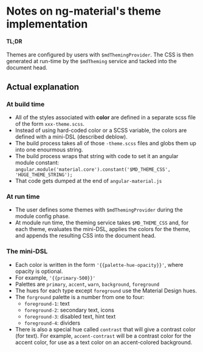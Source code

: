 # Notes on ng-material's theme implementation

#### TL;DR
Themes are configured by users with `$mdThemingProvider`. The CSS is then generated at run-time by
the `$mdTheming` service and tacked into the document head.

## Actual explanation

### At build time
* All of the styles associated with **color** are defined in a separate scss file of the form
`xxx-theme.scss`.
* Instead of using hard-coded color or a SCSS variable, the colors are defined with a mini-DSL
(described deblow).
* The build process takes all of those `-theme.scss` files and globs them up into one enourmous
string.  
* The build process wraps that string with code to set it an angular module constant:
    ``` angular.module('material.core').constant('$MD_THEME_CSS', 'HUGE_THEME_STRING'); ```
* That code gets dumped at the end of `angular-material.js`

### At run time
* The user defines some themes with `$mdThemingProvider` during the module config phase.
* At module run time, the theming service takes `$MD_THEME_CSS` and, for each theme, evaluates the
mini-DSL, applies the colors for the theme, and appends the resulting CSS into the document head.


### The mini-DSL
* Each color is written in the form `'{{palette-hue-opacity}}'`, where opacity is optional. 
* For example, `'{{primary-500}}'`
* Palettes are `primary`, `accent`, `warn`, `background`, `foreground`
* The hues for each type except `foreground` use the Material Design hues.
* The `forground` palette is a number from one to four:
  * `foreground-1`: text
  * `foreground-2`: secondary text, icons
  * `foreground-3`: disabled text, hint text
  * `foreground-4`: dividers  
* There is also a special hue called `contrast` that will give a contrast color (for text). 
For example, `accent-contrast` will be a contrast color for the accent color, for use as a text 
color on an accent-colored background.
